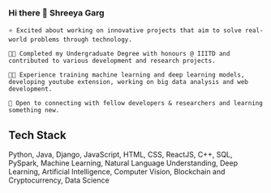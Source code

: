 ### Hi there 👋 Shreeya Garg 

<!--
**shreeya13garg/shreeya13garg** is a ✨ _special_ ✨ repository because its `README.md` (this file) appears on your GitHub profile.

    ⭐ Excited about working on innovative projects that aim to solve real-world problems through technology.

    👨‍🎓 Completed my Undergraduate Degree with honours @ IIITD and contributed to various development and research projects.

    👨‍💻 Experience training machine learning and deep learning models, developing youtube extension, working on big data analysis and web development.

    🤝 Open to connecting with fellow developers & researchers and learning something new.

-->

    ⭐ Excited about working on innovative projects that aim to solve real-world problems through technology.

    👨‍🎓 Completed my Undergraduate Degree with honours @ IIITD and contributed to various development and research projects.

    👨‍💻 Experience training machine learning and deep learning models, developing youtube extension, working on big data analysis and web development.

    🤝 Open to connecting with fellow developers & researchers and learning something new.
    

## Tech Stack 
Python, Java, Django, JavaScript, HTML, CSS, ReactJS, C++, SQL, PySpark, Machine Learning, Natural Language Understanding, Deep Learning, Artificial Intelligence, Computer Vision, Blockchain and Cryptocurrency, Data Science



   


